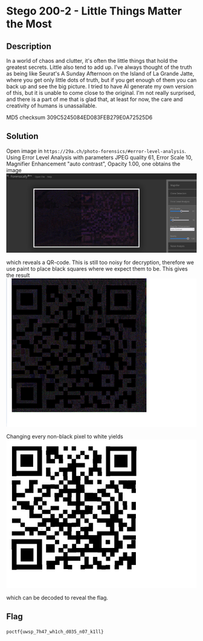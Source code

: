 # Stego 200-2 - Little Things Matter the Most
## Description
In a world of chaos and clutter, it's often the little things that hold the greatest secrets. Little also tend to add up. I've always thought of the truth as being like Seurat's A Sunday Afternoon on the Island of La Grande Jatte, where you get only little dots of truth, but if you get enough of them you can back up and see the big picture. I tried to have AI generate my own version of this, but it is unable to come close to the original. I'm not really surprised, and there is a part of me that is glad that, at least for now, the care and creativity of humans is unassailable.


MD5 checksum 309C5245084ED083FEB279E0A72525D6

## Solution
Open image in `https://29a.ch/photo-forensics/#error-level-analysis`. Using Error Level Analysis with parameters JPEG quality 61, Error Scale 10, Magnifier Enhancement "auto contrast", Opacity 1.00, one obtains the image
![Forensically screenshot](solution/forensically_screenshot.png)

which reveals a QR-code. This is still too noisy for decryption, therefore we use paint to place black squares where we expect them to be. This gives the result
![Paint image](solution/qr_paint.png)

Changing every non-black pixel to white yields
![QR code](solution/output_image.png)

which can be decoded to reveal the flag.

## Flag
`poctf{uwsp_7h47_wh1ch_d035_n07_k1ll}`
